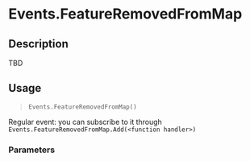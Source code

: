 # Events.FeatureRemovedFromMap
## Description
TBD

## Usage
> `Events.FeatureRemovedFromMap()`

Regular event: you can subscribe to it through `Events.FeatureRemovedFromMap.Add(<function handler>)`

### Parameters
